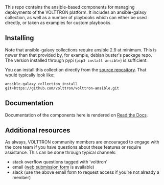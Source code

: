 This repo contains the ansible-based components for managing deployments of the VOLTTRON platform.
It includes an ansible-galaxy collection, as well as a number of playbooks which can either be used directly,
or taken as examples for custom playbooks.

## Installing

Note that ansible-galaxy collections require ansible 2.9 at minimum.
This is newer than that provided by, for example, debian buster's package repo.
The version installed through pypi (`pip3 install ansible`) is sufficient.

You can install this collection directly from the [source repository](https://docs.ansible.com/ansible/devel/user_guide/collections_using.html#installing-a-collection-from-a-git-repository).
That would typically look like:

```
ansible-galaxy collection install git+https://github.com/volttron/volttron-ansible.git
```

## Documentation

Documentation of the components here is rendered on [Read the Docs](https://volttron.readthedocs.io/projects/volttron-ansible/en/main/).

## Additional resources

As always, VOLTTRON community members are encouraged to engage with the core team if you have questions about these features or require assistance.
This can be done through typical channels:
- stack overflow questions tagged with 'volttron'
- email ([web submission form](volttron.org/contact) is available)
- slack (use the above email form to request access if you're not already a member)
